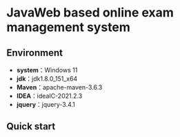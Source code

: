 # JavaWeb based online exam management system



## Environment

- **system**：Windows 11
- **jdk**：jdk1.8.0_151_x64
- **Maven**：apache-maven-3.6.3
- **IDEA**：ideaIC-2021.2.3
- **jquery**：jquery-3.4.1

## Quick start

